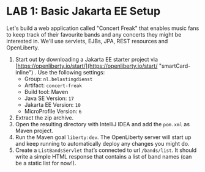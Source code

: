 # LAB 1: Basic Jakarta EE Setup

Let's build a web application called "Concert Freak" that enables music fans to keep track of their favourite bands and any concerts they might be interested in.
We'll use servlets, EJBs, JPA, REST resources and OpenLiberty.

1. Start out by downloading a Jakarta EE starter project via [https://openliberty.io/start/](https://openliberty.io/start/ "smartCard-inline") . Use the following settings:
    - Group: `nl.belastingdienst`
    - Artifact: `concert-freak`
    - Build tool: Maven
    - Java SE Version: `17`
    - Jakarta EE Version: `10`
    - MicroProfile Version: `6`
2. Extract the zip archive.
3. Open the resulting directory with IntelliJ IDEA and add the `pom.xml` as Maven project.
4. Run the Maven goal `liberty:dev`. The OpenLiberty server will start up and keep running to automatically deploy any changes you might do.
5. Create a `ListBandsServlet` that’s connected to url `/bands/list`. It should write a simple HTML response that contains a list of band names (can be a static list for now!).
